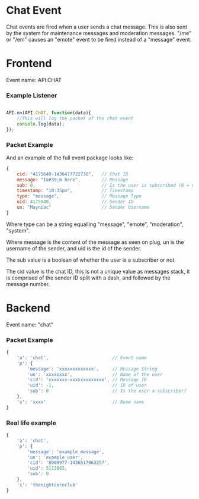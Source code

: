 # Chat Event

Chat events are fired when a user sends a chat message. This is also sent by the system for maintenance messages and
moderation messages. "/me" or "/em" causes an "emote" event to be fired instead of a "message" event.

# Frontend

Event name: API.CHAT

### Example Listener

```js

API.on(API.CHAT, function(data){
    //This will log the packet of the chat event
    console.log(data);
});

```

### Packet Example

And an example of the full event package looks like:

```js
{
    cid: "4175640-1436477722736", 	// Chat ID
    message: "I&#39;m here", 		// Message
    sub: 0, 						// Is the user is subscribed (0 = no, 1 = yes) 
    timestamp: "10:35pm", 			// Timestamp
    type: "message", 				// Message Type
    uid: 4175640, 					// Sender ID
    un: "Mayniac" 					// Sender Username
}
```

Where type can be a string equalling "message", "emote", "moderation", "system".

Where message is the content of the message as seen on plug, un is the username of the sender, and uid is the id of
the sender.

The sub value is a boolean of whether the user is a subscriber or not.

The cid value is the chat ID, this is not a unique value as messages stack, it is comprised of the sender ID split with 
a dash, and followed by the message number.

# Backend

Event name: "chat"

### Packet Example

```js
{
    'a': 'chat',                        // Event name
    'p': {
        'message': 'xxxxxxxxxxxxx',     // Message String
        'un': 'xxxxxxxx',               // Name of the user
        'cid': 'xxxxxxx-xxxxxxxxxxxxx', // Message ID
        'uid': -1,                      // ID of user
        'sub': 0                        // Is the user a subscriber?
    },
    's': 'xxxx'                         // Room name
}
```
### Real life example
```js
{
    'a': 'chat',
    'p': {
        'message': 'example message',
        'un': 'example user',
        'cid': '8009977-1436517063257',
        'uid': 5113863,
        'sub': 0
    },
    's': 'thenightcoreclub'
}
```



